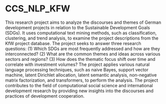 # CCS_NLP_KFW
 This research project aims to analyze the discourses and themes of German development projects in relation to the Sustainable Development Goals (SDGs). It uses computational text mining methods, such as classification, clustering, and trend analysis, to examine the project descriptions from the KfW project database. The project seeks to answer three research questions: (1) Which SDGs are most frequently addressed and how are they interconnected? (2) What are the common themes and ideas across various sectors and regions? (3) How does the thematic focus shift over time and correlate with investment volumes? The project applies various natural language processing techniques, such as naive Bayes, support vector machine, latent Dirichlet allocation, latent semantic analysis, non-negative matrix factorization, and transformers, to perform the analysis. The project contributes to the field of computational social science and international development research by providing new insights into the discourses and practices of development cooperation.
